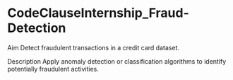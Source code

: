 # CodeClauseInternship_Fraud-Detection

Aim 
Detect fraudulent transactions in a credit card dataset.

Description
Apply anomaly detection or classification algorithms to identify potentially
fraudulent activities.
